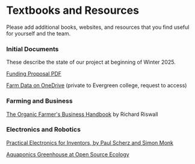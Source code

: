 # Textbooks and Resources

Please add additional books, websites, and resources that you find useful for yourself and the team.

### Initial Documents

These describe the state of our project at beginning of Winter 2025.

[Funding Proposal PDF](https://github.com/absentbird/TESC-Farm/blob/main/documents/farm-project.pdf)

[Farm Data on OneDrive](https://evergreen0-my.sharepoint.com/:f:/r/personal/nivalam_evergreen_edu/Documents/POF_F24/POF_F24_datasets?e=5%3Aff84a89471fa4b7d9ba7ac5814593c09&sharingv2=true&fromShare=true&at=9&xsdata=MDV8MDJ8UGF1bC5QaGFtQGV2ZXJncmVlbi5lZHV8NmQyY2U0MTcwOWFjNGNkZTVkNGEwOGRjZmQzMTMxMGJ8MjJhZGNmZjdjMDZmNDlhNjhmMjA1MDcxMWM0MGRkYWF8MHwwfDYzODY2MzYzNDk0ODYxOTY2OHxVbmtub3dufFRXRnBiR1pzYjNkOGV5SldJam9pTUM0d0xqQXdNREFpTENKUUlqb2lWMmx1TXpJaUxDSkJUaUk2SWsxaGFXd2lMQ0pYVkNJNk1uMD18MHx8fA%3D%3D&sdata=SjFkdmxvZmJWOTQxSFFCK003Yno3cVdOWTBTNkpicWhPbmFRSUhLY08vND0%3D&CT=1736473171569&OR=OWA-NT-Mail&CID=ef9e95d1-1508-5b8a-2518-a19b538b7876&clickParams=eyJYLUFwcE5hbWUiOiJNaWNyb3NvZnQgT3V0bG9vayBXZWIgQXBwIiwiWC1BcHBWZXJzaW9uIjoiMjAyNTAxMDMwMDIuMDYiLCJPUyI6IkxpbnV4IHVuZGVmaW5lZCJ9) (private to Evergreen college, request to access)

### Farming and Business
[The Organic Farmer's Business Handbook](https://www.richardwiswall.com/the-organic-farmer-s-business-handb) by Richard Riswall

### Electronics and Robotics

[Practical Electronics for Inventors, by Paul Scherz and Simon Monk](https://www.goodreads.com/book/show/26271792)

[Aquaponics Greenhouse at Open Source Ecology]()

